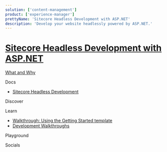 ```yaml
---
solution: ['content-management']
product: ['experience-manager']
prettyName: 'Sitecore Headless Development with ASP.NET'
description: 'Develop your website headlessly powered by ASP.NET.'
---
```


# [Sitecore Headless Development with ASP.NET]()

[What and Why]()

Docs

- [Sitecore Headless Development](https://doc.sitecore.com/en/developers/101/developer-tools/sitecore-headless-development.html)

Discover

Learn

- [Walkthrough: Using the Getting Started template](https://doc.sitecore.com/en/developers/101/developer-tools/walkthrough--using-the-getting-started-template.html)
- [Development Walkthroughs](https://doc.sitecore.com/en/developers/101/developer-tools/development-walkthroughs.html)

Playground

Socials
